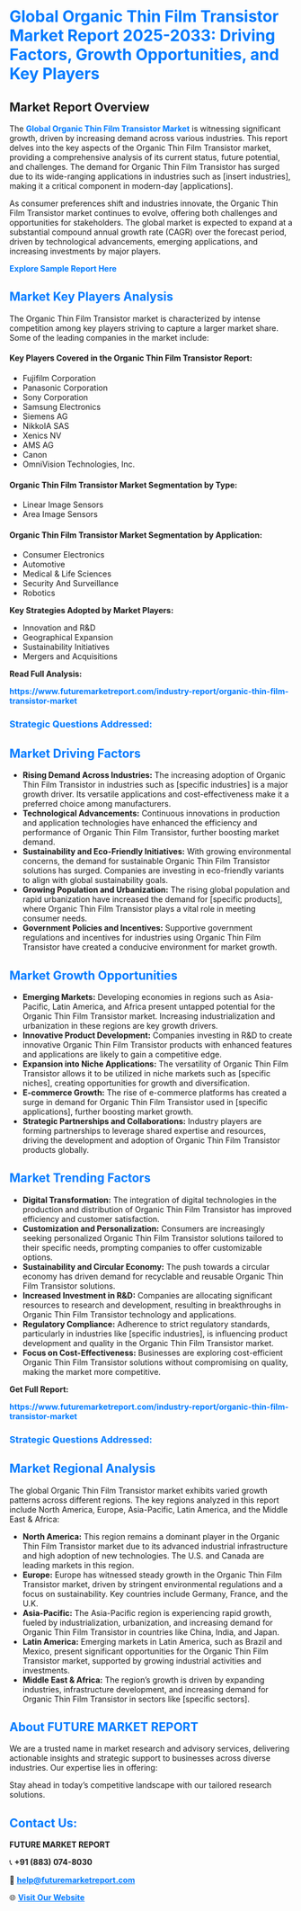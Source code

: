 <h1 style="color: #007BFF;">Global Organic Thin Film Transistor Market Report 2025-2033: Driving Factors, Growth Opportunities, and Key Players</h1>

<section id="overview">
<h2>Market Report Overview</h2>
<p>The <a href="https://www.futuremarketreport.com/industry-report/organic-thin-film-transistor-market" style="color: #007BFF; text-decoration: none;"><strong>Global Organic Thin Film Transistor Market</strong></a> is witnessing significant growth, driven by increasing demand across various industries. This report delves into the key aspects of the Organic Thin Film Transistor market, providing a comprehensive analysis of its current status, future potential, and challenges. The demand for Organic Thin Film Transistor has surged due to its wide-ranging applications in industries such as [insert industries], making it a critical component in modern-day [applications].</p>
<p>As consumer preferences shift and industries innovate, the Organic Thin Film Transistor market continues to evolve, offering both challenges and opportunities for stakeholders. The global market is expected to expand at a substantial compound annual growth rate (CAGR) over the forecast period, driven by technological advancements, emerging applications, and increasing investments by major players.</p>
</section>

<section id="overview">
<p><a href="https://www.futuremarketreport.com/request-sample/reportId=35337" style="color: #007BFF; text-decoration: none;"><strong>Explore Sample Report Here</strong></a></p>
</section>

<section id="key-players">
<h2 style="color: #007BFF;">Market Key Players Analysis</h2>
<p>The Organic Thin Film Transistor market is characterized by intense competition among key players striving to capture a larger market share. Some of the leading companies in the market include:</p>
<h4>Key Players Covered in the Organic Thin Film Transistor Report:</h4>
<ul><li>Fujifilm Corporation</li><li>Panasonic Corporation</li><li>Sony Corporation</li><li>Samsung Electronics</li><li>Siemens AG</li><li>NikkoIA SAS</li><li>Xenics NV</li><li>AMS AG</li><li>Canon</li><li>OmniVision Technologies, Inc.</li></ul>
<h4>Organic Thin Film Transistor Market Segmentation by Type:</h4>
<ul><li>Linear Image Sensors</li><li>Area Image Sensors</li></ul>

<h4>Organic Thin Film Transistor Market Segmentation by Application:</h4>
<ul><li>Consumer Electronics</li><li>Automotive</li><li>Medical &amp; Life Sciences</li><li>Security And Surveillance</li><li>Robotics</li></ul>
<p><strong>Key Strategies Adopted by Market Players:</strong></p>
<ul>
<li>Innovation and R&D</li>
<li>Geographical Expansion</li>
<li>Sustainability Initiatives</li>
<li>Mergers and Acquisitions</li>
</ul>
</section>

<section>
<p><strong>Read Full Analysis: </strong></p><a href="https://www.futuremarketreport.com/industry-report/organic-thin-film-transistor-market" style="color: #007BFF; text-decoration: none;"><strong>https://www.futuremarketreport.com/industry-report/organic-thin-film-transistor-market</strong></a>
<h3 style="color: #007BFF;">Strategic Questions Addressed:</h3>
</section>

<section id="driving-factors">
<h2 style="color: #007BFF;">Market Driving Factors</h2>
<ul>
<li><strong>Rising Demand Across Industries:</strong> The increasing adoption of Organic Thin Film Transistor in industries such as [specific industries] is a major growth driver. Its versatile applications and cost-effectiveness make it a preferred choice among manufacturers.</li>
<li><strong>Technological Advancements:</strong> Continuous innovations in production and application technologies have enhanced the efficiency and performance of Organic Thin Film Transistor, further boosting market demand.</li>
<li><strong>Sustainability and Eco-Friendly Initiatives:</strong> With growing environmental concerns, the demand for sustainable Organic Thin Film Transistor solutions has surged. Companies are investing in eco-friendly variants to align with global sustainability goals.</li>
<li><strong>Growing Population and Urbanization:</strong> The rising global population and rapid urbanization have increased the demand for [specific products], where Organic Thin Film Transistor plays a vital role in meeting consumer needs.</li>
<li><strong>Government Policies and Incentives:</strong> Supportive government regulations and incentives for industries using Organic Thin Film Transistor have created a conducive environment for market growth.</li>
</ul>
</section>

<section id="growth-opportunities">
<h2 style="color: #007BFF;">Market Growth Opportunities</h2>
<ul>
<li><strong>Emerging Markets:</strong> Developing economies in regions such as Asia-Pacific, Latin America, and Africa present untapped potential for the Organic Thin Film Transistor market. Increasing industrialization and urbanization in these regions are key growth drivers.</li>
<li><strong>Innovative Product Development:</strong> Companies investing in R&D to create innovative Organic Thin Film Transistor products with enhanced features and applications are likely to gain a competitive edge.</li>
<li><strong>Expansion into Niche Applications:</strong> The versatility of Organic Thin Film Transistor allows it to be utilized in niche markets such as [specific niches], creating opportunities for growth and diversification.</li>
<li><strong>E-commerce Growth:</strong> The rise of e-commerce platforms has created a surge in demand for Organic Thin Film Transistor used in [specific applications], further boosting market growth.</li>
<li><strong>Strategic Partnerships and Collaborations:</strong> Industry players are forming partnerships to leverage shared expertise and resources, driving the development and adoption of Organic Thin Film Transistor products globally.</li>
</ul>
</section>

<section id="trending-factors">
<h2 style="color: #007BFF;">Market Trending Factors</h2>
<ul>
<li><strong>Digital Transformation:</strong> The integration of digital technologies in the production and distribution of Organic Thin Film Transistor has improved efficiency and customer satisfaction.</li>
<li><strong>Customization and Personalization:</strong> Consumers are increasingly seeking personalized Organic Thin Film Transistor solutions tailored to their specific needs, prompting companies to offer customizable options.</li>
<li><strong>Sustainability and Circular Economy:</strong> The push towards a circular economy has driven demand for recyclable and reusable Organic Thin Film Transistor solutions.</li>
<li><strong>Increased Investment in R&D:</strong> Companies are allocating significant resources to research and development, resulting in breakthroughs in Organic Thin Film Transistor technology and applications.</li>
<li><strong>Regulatory Compliance:</strong> Adherence to strict regulatory standards, particularly in industries like [specific industries], is influencing product development and quality in the Organic Thin Film Transistor market.</li>
<li><strong>Focus on Cost-Effectiveness:</strong> Businesses are exploring cost-efficient Organic Thin Film Transistor solutions without compromising on quality, making the market more competitive.</li>
</ul>
</section>

<section>
<p><strong>Get Full Report: </strong></p><a href="https://www.futuremarketreport.com/industry-report/organic-thin-film-transistor-market" style="color: #007BFF; text-decoration: none;"><strong>https://www.futuremarketreport.com/industry-report/organic-thin-film-transistor-market</strong></a>
<h3 style="color: #007BFF;">Strategic Questions Addressed:</h3>
</section>


<section id="regional-analysis">
<h2 style="color: #007BFF;">Market Regional Analysis</h2>
<p>The global Organic Thin Film Transistor market exhibits varied growth patterns across different regions. The key regions analyzed in this report include North America, Europe, Asia-Pacific, Latin America, and the Middle East & Africa:</p>
<ul>
<li><strong>North America:</strong> This region remains a dominant player in the Organic Thin Film Transistor market due to its advanced industrial infrastructure and high adoption of new technologies. The U.S. and Canada are leading markets in this region.</li>
<li><strong>Europe:</strong> Europe has witnessed steady growth in the Organic Thin Film Transistor market, driven by stringent environmental regulations and a focus on sustainability. Key countries include Germany, France, and the U.K.</li>
<li><strong>Asia-Pacific:</strong> The Asia-Pacific region is experiencing rapid growth, fueled by industrialization, urbanization, and increasing demand for Organic Thin Film Transistor in countries like China, India, and Japan.</li>
<li><strong>Latin America:</strong> Emerging markets in Latin America, such as Brazil and Mexico, present significant opportunities for the Organic Thin Film Transistor market, supported by growing industrial activities and investments.</li>
<li><strong>Middle East & Africa:</strong> The region’s growth is driven by expanding industries, infrastructure development, and increasing demand for Organic Thin Film Transistor in sectors like [specific sectors].</li>
</ul>
</section>

<footer>
<h2 style="color: #007BFF;">About FUTURE MARKET REPORT</h2>
<p>We are a trusted name in market research and advisory services, delivering actionable insights and strategic support to businesses across diverse industries. Our expertise lies in offering:</p>

<p>Stay ahead in today’s competitive landscape with our tailored research solutions.</p>

<h2 style="color: #007BFF;">Contact Us:</h2>
<p><strong>FUTURE MARKET REPORT</strong></p>
<p>📞 <strong>+91 (883) 074-8030</strong></p>
<p>📧 <strong><a href="mailto:help@futuremarketreport.com" style="color: #007BFF;">help@futuremarketreport.com</a></strong></p>
<p>🌐 <strong><a href="https://www.futuremarketreport.com/" style="color: #007BFF;">Visit Our Website</a></strong></p>
</footer>